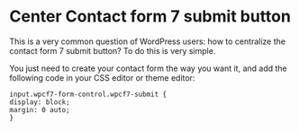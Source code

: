 # Center Contact form 7 submit button
This is a very common question of WordPress users: how to centralize the contact form 7 submit button? To do this is very simple. 

You just need to create your contact form the way you want it, and add the following code in your CSS editor or theme editor:

```
input.wpcf7-form-control.wpcf7-submit {
display: block;
margin: 0 auto;
}
```
